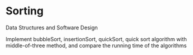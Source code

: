 # Sorting
Data Structures and Software Design

Implement bubbleSort, insertionSort, quickSort, quick sort algorithm with middle-of-three method, 
and compare the running time of the algorithms
